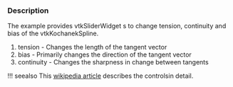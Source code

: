 ### Description

The example provides vtkSliderWidget s to change tension, continuity and bias of the vtkKochanekSpline.

1. tension - Changes the length of the tangent vector      
2. bias - Primarily changes the direction of the tangent vector
3. continuity - Changes the sharpness in change between tangents

!!! seealso
    This [wikipedia article](https://en.wikipedia.org/wiki/Kochanek%E2%80%93Bartels_spline) describes the controlsin detail.
